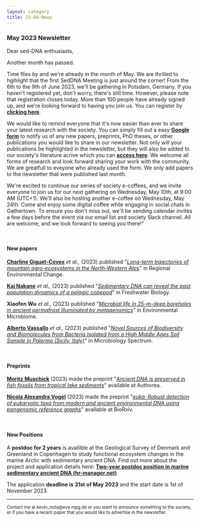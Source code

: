 ```yaml
---
layout: category
title: 23-04-News
---
```


<div class="section">
<h3 class="section-title underline">May 2023 Newsletter</h3>
</div>

<p>Dear sed-DNA enthusiasts,</p>
<div class="intro">
<p>Another month has passed. </p>


<p>Time flies by and we're already in the month of May. We are thrilled to hgihlight that the first SedDNA Meeting is just around the corner! From the 6th to the 9th of June 2023, we'll be gathering in Potsdam, Germany. If you haven't registered yet, don't worry, there's still time. However, please note that registration closes today. More than 100 people have already signed up, and we're looking forward to having you join us. You can register by <a href="https://events.hifis.net/event/811/" target="_blank"><b> clicking here</b></a>.</p>
<p>
We would like to remind everyone that it's now easier than ever to share your latest research with the society. You can simply fill out a easy <a href="https://docs.google.com/forms/d/e/1FAIpQLSfjbcDSBFH9jntd_LF9cq3D5_IR5u00okFaVvIjGFErS2_FbQ/viewform" target="_blank"><b> Google form</b></a> to notify us of any new papers, preprints, PhD theses, or other publications you would like to share in our newsletter. Not only will your publications be highlighted in the newsletter, but they will also be added to our society's literature acrive which you can <a href="https://docs.google.com/spreadsheets/d/1fZKL1Vb0xhpDSuqNx_JnYAk0KXEtF0PS/edit#gid=1460788996" target="_blank"><b> access here</b></a>. We welcome all forms of research and look forward sharing your work with the community. We are greatfull to eveyone who already used the form. We only add papers to the newsletter that were published last month. 
</p>
<p>
We're excited to continue our series of society e-coffees, and we invite everyone to join us for our next gathering on Wednesday, May 10th, at 9:00 AM (UTC+1). We'll also be hosting another e-coffee on Wednesday, May 24th. Come and enjoy some digital coffee while engaging in social chats in Gathertown. To ensure you don't miss out, we'll be sending calendar invites a few days before the event via our email list and society Slack channel. All are welcome, and we look forward to seeing you there!"
</p>

<br>
<div class="intro">
<h4 class="section-title underline">New papers</h4>

<p><a href="https://www.researchgate.net/profile/C-Giguet-Covex" target="_blank"><b>Charline Giguet-Covex</b></a> <i> et al.,</i> (2023) published "<a href="https://doi.org/10.1007/s10113-023-02030-5" target="_blank"><u><i>Long-term trajectories of mountain agro-ecosystems in the North-Western Alps</i></u></a>" in Regional Environmental Change.</p>

<p><a href="https://www.researchgate.net/profile/Xin-Liu-57" target="_blank"><b>Kai Nakane</b></a> <i> et al.,</i> (2023) published "<a href="https://doi.org/10.1111/fwb.14096" target="_blank"><u><i>Sedimentary DNA can reveal the past population dynamics of a pelagic copepod</i></u></a>" in Freshwater Biology.</p>

<p><b>Xiaofen Wu</b> <i> et al.,</i> (2023) published "<a href="https://doi.org/10.1186/s40793-023-00487-9" target="_blank"><u><i>Microbial life in 25-m-deep boreholes in ancient permafrost illuminated by metagenomics</i></u></a>" in Environmental Microbiome.</p>


<p><a href="https://www.researchgate.net/profile/Alberto-Vassallo" target="_blank"><b>Alberto Vassallo</b></a> <i> et al.,</i> (2023) published "<a href="10.1128/spectrum.04374-22" target="_blank"><u><i>Novel Sources of Biodiversity and Biomolecules from Bacteria Isolated from a High Middle Ages Soil Sample in Palermo (Sicily, Italy)</i></u></a>" in Microbiology Spectrum.</p>

<br>
<div class="intro">
<h4 class="section-title underline">Preprints</h4>

<p><a href="https://www.researchgate.net/profile/Moritz-Muschick" target="_blank"><b> Moritz Muschick</b></a> (2023) made the preprint "<a href="10.22541/au.168190206.65657684/v1" target="_blank"><u><i>Ancient DNA is preserved in fish fossils from tropical lake sediments</i></u></a>" available at Authorea.</p>

<p><a href="https://orbit.dtu.dk/en/persons/nicola-alexandra-vogel" target="_blank"><b> Nicola Alexandra Vogel</b></a> (2023) made the preprint "<a href="https://doi.org/10.1101/2023.04.04.535531" target="_blank"><u><i>euka: Robust detection of eukaryotic taxa from modern and ancient environmental DNA using pangenomic reference graphs</i></u></a>" available at BioRxiv.</p>

<br>
<div class="intro">
<h4 class="section-title underline">New Positions</h4>

<p>A <b>postdoc for 2 years</b> is availible at the Geological Survey of Denmark and Greenland in Copenhagen to study functional ecosystem changes in the marine Arctic with sedimentary ancient DNA. Find out more about the project and application details here: <a href="https://candidate.hr-manager.net/ApplicationInit.aspx?cid=5001&ProjectId=168342&MediaId=5" target="_blank"><b>Two-year postdoc position in marine sedimentary ancient DNA (hr-manager.net)</b></a></p>

<p>The application <b>deadline is 31st of May 2023</b> and the start date is 1st of November 2023.</p>

<hr />
<p><small>Contact me at kevin_nota@eva.mpg.de or you want to announce something to the society, or if you have a recent paper that you would like to advertise in the newsletter.</small></p>